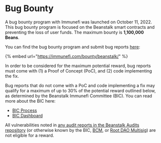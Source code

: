# Bug Bounty

A bug bounty program with Immunefi was launched on October 11, 2022. This bug bounty program is focused on the Beanstalk smart contracts and preventing the loss of user funds. The maximum bounty is **1,100,000 Beans**.

You can find the bug bounty program and submit bug reports [here](https://immunefi.com/bounty/beanstalk):

{% embed url="https://immunefi.com/bounty/beanstalk/" %}

In order to be considered for the maximum potential reward, bug reports must come with (1) a Proof of Concept (PoC), and (2) code implementing the fix.

Bug reports that do not come with a PoC and code implementing a fix may qualify for a maximum of up to 30% of the potential reward outlined below, as determined by the Beanstalk Immunefi Committee (BIC). You can read more about the BIC here:

* [BIC Process](../governance/beanstalk/bic-process.md)
* [BIC Dashboard](../governance/beanstalk/bic-dashboard.md)

All vulnerabilities noted in [any audit reports in the Beanstalk Audits repository](https://github.com/BeanstalkFarms/Beanstalk-Audits) (or otherwise known by the BIC, [BCM](../governance/beanstalk/bcm-process.md), or [Root DAO Multisig](https://docs.roottoken.org/governance/root-token/rdm-dashboard)) are not eligible for a reward.

